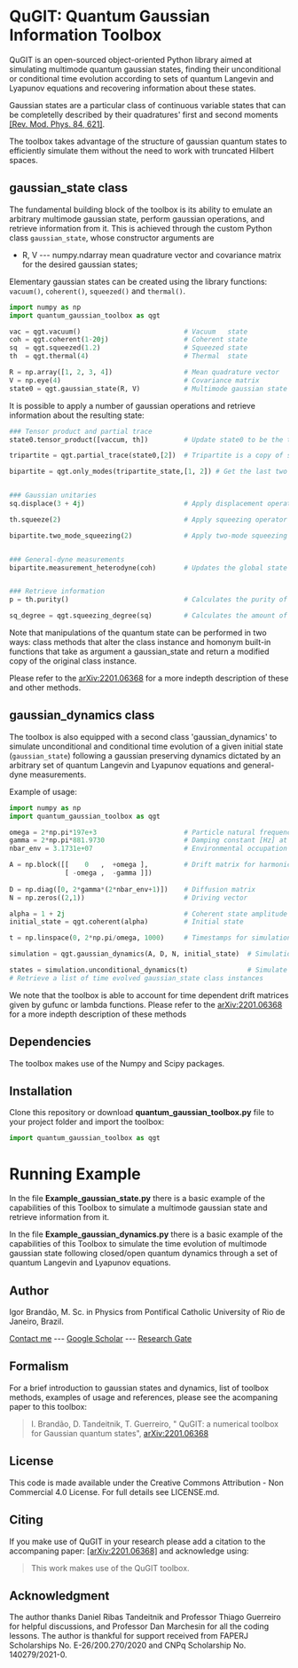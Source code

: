 

# QuGIT: Quantum Gaussian Information Toolbox

QuGIT is an open-sourced object-oriented Python library aimed at simulating multimode quantum gaussian states, finding their unconditional or conditional time evolution according to sets of quantum Langevin and Lyapunov equations and recovering information about these states.

Gaussian states are a particular class of continuous variable states that can be completelly described by their quadratures' first and second moments [[Rev. Mod. Phys. 84, 621]](https://journals.aps.org/rmp/abstract/10.1103/RevModPhys.84.621).  

The toolbox takes advantage of the structure of gaussian quantum states to efficiently simulate them without the need to work with truncated Hilbert spaces.

## gaussian_state class

The fundamental building block of the toolbox is its ability to emulate an arbitrary multimode gaussian state, perform gaussian operations, and retrieve information from it. This is achieved through the custom Python class `gaussian_state`, whose constructor arguments are
 - R, V --- numpy.ndarray mean quadrature vector and covariance matrix for the desired gaussian states;

Elementary gaussian states can be created using the library functions: `vacuum()`, `coherent()`, `squeezed()` and `thermal()`.

```python
import numpy as np
import quantum_gaussian_toolbox as qgt

vac = qgt.vacuum()           				# Vacuum   state
coh = qgt.coherent(1-20j)       			# Coherent state
sq  = qgt.squeezed(1.2)      				# Squeezed state
th  = qgt.thermal(4)             			# Thermal  state

R = np.array([1, 2, 3, 4])					# Mean quadrature vector
V = np.eye(4)                 				# Covariance matrix
state0 = qgt.gaussian_state(R, V)			# Multimode gaussian state
```

It is possible to apply a number of gaussian operations and retrieve information about the resulting state:

```python
### Tensor product and partial trace
state0.tensor_product([vaccum, th])			# Update state0 to be the tensor product of itself and the state on the argument

tripartite = qgt.partial_trace(state0,[2])	# Tripartite is a copy of state0 after partial trace was performed on its 3rd mode. state0 is unchanged

bipartite = qgt.only_modes(tripartite_state,[1, 2]) # Get the last two modes by performing partial trace over the first and second modes


### Gaussian unitaries
sq.displace(3 + 4j) 						# Apply displacement operator

th.squeeze(2) 								# Apply squeezing operator

bipartite.two_mode_squeezing(2) 			# Apply two-mode squeezing operator


### General-dyne measurements
bipartite.measurement_heterodyne(coh) 		# Updates the global state after the last mode was measured into a coherent state


### Retrieve information
p = th.purity() 							# Calculates the purity of a state

sq_degree = qgt.squeezing_degree(sq)		# Calculates the amount of squeezing on each mode of a state
```

Note that manipulations of the quantum state can be performed in two ways: class methods that alter the class instance and homonym built-in functions that take as argument a gaussian_state and return a modified copy of the original class instance.

Please refer to the [arXiv:2201.06368](https://arxiv.org/abs/2201.06368) for a more indepth description of these and other methods.

## gaussian_dynamics class
The toolbox is also equipped with a second class 'gaussian_dynamics' to simulate unconditional and conditional time evolution of a given initial state (`gaussian_state`) following a gaussian preserving dynamics dictated by an arbitrary set of quantum Langevin and Lyapunov equations and general-dyne measurements.

Example of usage:
```python
import numpy as np
import quantum_gaussian_toolbox as qgt

omega = 2*np.pi*197e+3						# Particle natural frequency [Hz]
gamma = 2*np.pi*881.9730					# Damping constant [Hz] at 1.4 mbar pressure
nbar_env = 3.1731e+07						# Environmental occupation number

A = np.block([[    0   ,  +omega ],			# Drift matrix for harmonic potential
              [ -omega ,  -gamma ]]) 
        
D = np.diag([0, 2*gamma*(2*nbar_env+1)])	# Diffusion matrix
N = np.zeros((2,1))							# Driving vector

alpha = 1 + 2j								# Coherent state amplitude
initial_state = qgt.coherent(alpha)			# Initial state

t = np.linspace(0, 2*np.pi/omega, 1000)		# Timestamps for simulation

simulation = qgt.gaussian_dynamics(A, D, N, initial_state)	# Simulation instance

states = simulation.unconditional_dynamics(t)				# Simulate unconditional dynamics
# Retrieve a list of time evolved gaussian_state class instances
```

We note that  the toolbox is able to account for time dependent drift matrices given by gufunc or lambda functions. Please refer to the [arXiv:2201.06368](https://arxiv.org/abs/2201.06368) for a more indepth description of these methods


## Dependencies

The toolbox makes use of the Numpy and Scipy packages.

## Installation

Clone this repository or download **quantum_gaussian_toolbox.py** file to your project folder and import the toolbox:

```python
import quantum_gaussian_toolbox as qgt
```

# Running Example
In the file **Example_gaussian_state.py** there is a basic example of the capabilities of this Toolbox to simulate a multimode gaussian state and retrieve information from it.

In the file **Example_gaussian_dynamics.py** there is a basic example of the capabilities of this Toolbox to simulate the time evolution of multimode gaussian state following closed/open quantum dynamics through a set of quantum Langevin and Lyapunov equations.

## Author
 Igor Brandão, M. Sc. in Physics from Pontifical Catholic University of Rio de Janeiro, Brazil.
 
 [Contact me](mailto:igorbrandao@aluno.puc-rio.br) --- [ Google Scholar](https://scholar.google.com.br/citations?user=WuywvSEAAAAJ) --- [Research Gate](https://www.researchgate.net/profile/Igor-Brandao-2)

## Formalism
For a brief introduction to gaussian states and dynamics, list of toolbox  methods, examples of usage and references, please see the acompaning paper to this toolbox:
> I. Brandão, D. Tandeitnik, T. Guerreiro, " QuGIT: a numerical toolbox for Gaussian quantum states", [arXiv:2201.06368](https://arxiv.org/abs/2201.06368)

## License
This code is made available under the Creative Commons Attribution - Non Commercial 4.0 License. For full details see LICENSE.md.

## Citing
If you make use of QuGIT in your research please add a citation to the accompaning paper: [[arXiv:2201.06368]](https://arxiv.org/abs/2201.06368) and acknowledge using:

> This work makes use of the QuGIT toolbox.

## Acknowledgment
The author thanks Daniel Ribas Tandeitnik and Professor Thiago Guerreiro for helpful discussions, and Professor Dan Marchesin for all the coding lessons. The author is thankful for support received from FAPERJ Scholarships No. E-26/200.270/2020 and CNPq Scholarship No. 140279/2021-0.



